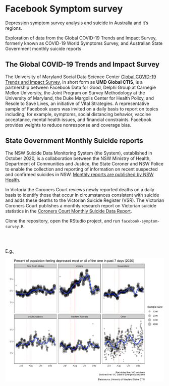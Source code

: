 Facebook Symptom survey
================

Depression symptom survey analysis and suicide in Australia and it’s
regions.

Exploration of data from the Global COVID-19 Trends and Impact Survey,
formerly known as COVID-19 World Symptoms Survey, and Australian State
Government monthly suicide reports

## The Global COVID-19 Trends and Impact Survey

The University of Maryland Social Data Science Center [Global COVID-19
Trends and Impact
Survey](https://gisumd.github.io/COVID-19-API-Documentation/), in short
form as **UMD Global CTIS**, is a partnership between Facebook Data for
Good, Delphi Group at Carnegie Mellon University, the Joint Program on
Survey Methodology at the University of Maryland, the Duke Margolis
Center for Health Policy, and Resole to Save Lives, an initiative of
Vital Strategies. A representative sample of Facebook users was invited
on a daily basis to report on topics including, for example, symptoms,
social distancing behavior, vaccine acceptance, mental health issues,
and financial constraints. Facebook provides weights to reduce
nonresponse and coverage bias.

## State Government Monthly Suicide reports

The NSW Suicide Data Monitoring System (the System), established in
October 2020, is a collaboration between the NSW Ministry of Health,
Department of Communities and Justice, the State Coroner and NSW Police
to enable the collection and reporting of information on recent
suspected and confirmed suicides in NSW. [Monthly reports are published
by NSW
Health](https://www.health.nsw.gov.au/mentalhealth/Pages/suicide-monitoring-system.aspx).

In Victoria the Coroners Court reviews newly reported deaths on a daily
basis to identify those that occur in circumstances consistent with
suicide and adds these deaths to the Victorian Suicide Register (VSR).
The Victorian Coroners Court publishes a monthly research report on
Victorian suicide statistics in the [Coroners Court Monthly Suicide Data
Report](https://www.coronerscourt.vic.gov.au/forms-resources/publications?combine=&field_audience_target_id=All&field_publication_type_target_id=4392&year=2021).

Clone the repository, open the RStudio project, and run
`facebook-symptom-survey.R`.

<br><br>

E.g.,

![](results/example_figure-1.png)<!-- -->

